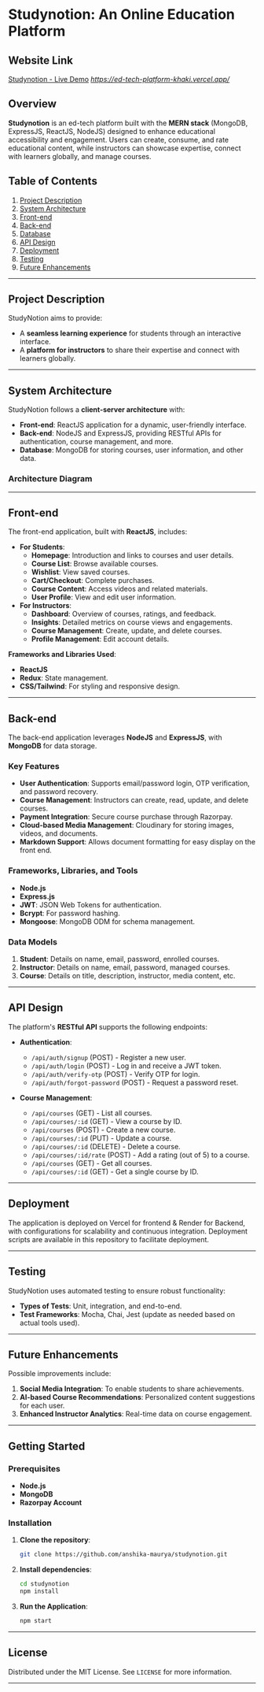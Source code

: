 # Studynotion: An Online Education Platform

## Website Link
[Studynotion - Live Demo](#) *https://ed-tech-platform-khaki.vercel.app/*

## Overview
**Studynotion** is an ed-tech platform built with the **MERN stack** (MongoDB, ExpressJS, ReactJS, NodeJS) designed to enhance educational accessibility and engagement. Users can create, consume, and rate educational content, while instructors can showcase expertise, connect with learners globally, and manage courses.

## Table of Contents
1. [Project Description](#project-description)
2. [System Architecture](#system-architecture)
3. [Front-end](#front-end)
4. [Back-end](#back-end)
5. [Database](#database)
6. [API Design](#api-design)
7. [Deployment](#deployment)
8. [Testing](#testing)
9. [Future Enhancements](#future-enhancements)

---

## Project Description
StudyNotion aims to provide:
- A **seamless learning experience** for students through an interactive interface.
- A **platform for instructors** to share their expertise and connect with learners globally.

---

## System Architecture
StudyNotion follows a **client-server architecture** with:
- **Front-end**: ReactJS application for a dynamic, user-friendly interface.
- **Back-end**: NodeJS and ExpressJS, providing RESTful APIs for authentication, course management, and more.
- **Database**: MongoDB for storing courses, user information, and other data.

### Architecture Diagram



---

## Front-end
The front-end application, built with **ReactJS**, includes:
- **For Students**:
  - **Homepage**: Introduction and links to courses and user details.
  - **Course List**: Browse available courses.
  - **Wishlist**: View saved courses.
  - **Cart/Checkout**: Complete purchases.
  - **Course Content**: Access videos and related materials.
  - **User Profile**: View and edit user information.
- **For Instructors**:
  - **Dashboard**: Overview of courses, ratings, and feedback.
  - **Insights**: Detailed metrics on course views and engagements.
  - **Course Management**: Create, update, and delete courses.
  - **Profile Management**: Edit account details.

**Frameworks and Libraries Used**:  
- **ReactJS**
- **Redux**: State management.
- **CSS/Tailwind**: For styling and responsive design.

---

## Back-end
The back-end application leverages **NodeJS** and **ExpressJS**, with **MongoDB** for data storage.

### Key Features
- **User Authentication**: Supports email/password login, OTP verification, and password recovery.
- **Course Management**: Instructors can create, read, update, and delete courses.
- **Payment Integration**: Secure course purchase through Razorpay.
- **Cloud-based Media Management**: Cloudinary for storing images, videos, and documents.
- **Markdown Support**: Allows document formatting for easy display on the front end.

### Frameworks, Libraries, and Tools
- **Node.js**
- **Express.js**
- **JWT**: JSON Web Tokens for authentication.
- **Bcrypt**: For password hashing.
- **Mongoose**: MongoDB ODM for schema management.

### Data Models
1. **Student**: Details on name, email, password, enrolled courses.
2. **Instructor**: Details on name, email, password, managed courses.
3. **Course**: Details on title, description, instructor, media content, etc.

---

## API Design
The platform's **RESTful API** supports the following endpoints:

- **Authentication**:
  - `/api/auth/signup` (POST) - Register a new user.
  - `/api/auth/login` (POST) - Log in and receive a JWT token.
  - `/api/auth/verify-otp` (POST) - Verify OTP for login.
  - `/api/auth/forgot-password` (POST) - Request a password reset.

- **Course Management**:
  - `/api/courses` (GET) - List all courses.
  - `/api/courses/:id` (GET) - View a course by ID.
  - `/api/courses` (POST) - Create a new course.
  - `/api/courses/:id` (PUT) - Update a course.
  - `/api/courses/:id` (DELETE) - Delete a course.
  - `/api/courses/:id/rate` (POST) - Add a rating (out of 5) to a course.
  - `/api/courses` (GET) - Get all courses.
  - `/api/courses/:id` (GET) - Get a single course by ID.


---

## Deployment
The application is deployed on Vercel for frontend & Render for Backend, with configurations for scalability and continuous integration. Deployment scripts are available in this repository to facilitate deployment.

---

## Testing
StudyNotion uses automated testing to ensure robust functionality:
- **Types of Tests**: Unit, integration, and end-to-end.
- **Test Frameworks**: Mocha, Chai, Jest (update as needed based on actual tools used).

---

## Future Enhancements
Possible improvements include:
1. **Social Media Integration**: To enable students to share achievements.
2. **AI-based Course Recommendations**: Personalized content suggestions for each user.
3. **Enhanced Instructor Analytics**: Real-time data on course engagement.

---

## Getting Started

### Prerequisites
- **Node.js**
- **MongoDB**
- **Razorpay Account**

### Installation

1. **Clone the repository**:
   ```bash
   git clone https://github.com/anshika-maurya/studynotion.git
   ```
2. **Install dependencies**:
   ```bash
   cd studynotion
   npm install
   ```

3. **Run the Application**:
   ```bash
   npm start
   ```


---

## License
Distributed under the MIT License. See `LICENSE` for more information.

---
